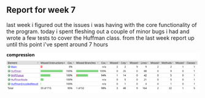 ## Report for week 7

last week i figured out the issues i was having with the core functionality of the program. today i spent fleshing out a couple of minor bugs i had and wrote a few tests to cover the Huffman class. from the last week report up until this point i've spent around 7 hours

![test_coverage_for_week_7](jacoco/test_coverage_17_12.png)